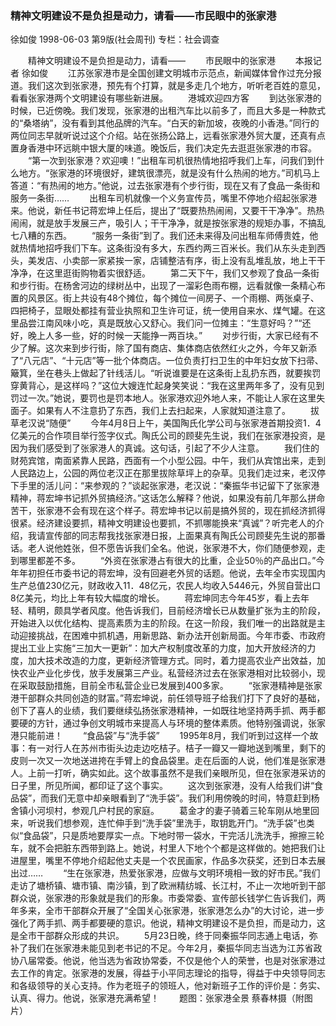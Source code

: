 ### 精神文明建设不是负担是动力，请看——市民眼中的张家港
徐如俊
1998-06-03
第9版(社会周刊)
专栏：社会调查

　　精神文明建设不是负担是动力，请看——
　　市民眼中的张家港
　　本报记者  徐如俊
　　江苏张家港市是全国创建文明城市示范点，新闻媒体曾作过充分报道。我们这次到张家港，预先有个打算，就是多走几个地方，听听老百姓的意见，看看张家港两个文明建设有哪些新进展。
　　港城欢迎四方客
　　到达张家港的时候，已近傍晚。我们发现，张家港的出租汽车比以前多了，而且大多是一种款式的“桑塔纳”，没有看到其他品牌的汽车。“白天的新加坡，夜晚的小香港。”同行的两位同志早就听说过这个介绍。站在张扬公路上，远看张家港外贸大厦，还真有点置身香港中环远眺中银大厦的味道。晚饭后，我们决定先去逛逛张家港的市容。
　　“第一次到张家港？欢迎噢！”出租车司机很热情地招呼我们上车，问我们到什么地方。“张家港的环境很好，建筑很漂亮，就是没有什么热闹的地方。”司机马上答道：“有热闹的地方。”他说，过去张家港有个步行街，现在又有了食品一条街和服务一条街……
　　出租车司机就像一个义务宣传员，嘴里不停地介绍起张家港来。他说，新任书记蒋宏坤上任后，提出了“既要热热闹闹，又要干干净净”。热热闹闹，就是放手发展三产，吸引人；干干净净，就是按张家港的规矩办事，不搞乱七八糟的东西。
　　“服务一条街”到了。我们还未来得及问出租车师傅贵姓，他就热情地招呼我们下车。这条街没有多大，东西约两三百米长。我们从东头走到西头，美发店、小卖部一家紧挨一家，店铺整洁有序，街上没有乱堆乱放，地上干干净净，在这里逛街购物着实很舒适。
　　第二天下午，我们又参观了食品一条街和步行街。在杨舍河边的绿树丛中，出现了一溜彩色雨布棚，远看就像一条精心布置的风景区。街上共设有48个摊位，每个摊位一间房子、一个雨棚、两张桌子、四把椅子，显眼处都挂有营业执照和卫生许可证，统一使用自来水、煤气罐。在这里品尝江南风味小吃，真是既放心又舒心。我们问一位摊主：“生意好吗？”“还好，晚上人多一些，好的时候一天能挣一两百块。”
　　对步行街，大家已经有不少了解。这次来到步行街，除了国有商店、集体商店依然红火之外，今年又新添了“八元店”、“十元店”等一批个体商店。一位负责打扫卫生的中年妇女放下扫帚、簸箕，坐在巷头上做起了针线活儿。“听说谁要是在这条街上乱扔东西，就要挨罚穿黄背心，是这样吗？”这位大嫂连忙起身笑笑说：“我在这里两年多了，没有见到罚过一次。”她说，要罚也是罚本地人。张家港欢迎外地人来，不能让人家在这里失面子。如果有人不注意扔了东西，我们上去扫起来，人家就知道注意了。
　　拔草老汉说“随便”
　　今年4月8日上午，美国陶氏化学公司与张家港首期投资1．4亿美元的合作项目举行签字仪式。陶氏公司的顾斐先生说，我们在张家港投资，是因为我们感受到了张家港人的真诚。这句话，引起了不少人注意。
　　我们住的财苑宾馆，南面紧靠人民路，西面有一个小型公园。中午，我们从宾馆出来，走到人民路边上，公园的两位老汉正在那里拔除草坪上的杂草。见我们走过来，老汉停下手里的活儿问：“来参观的？”谈起张家港，老汉说：“秦振华书记留下了张家港精神，蒋宏坤书记抓外贸搞经济。”这话怎么解释？他说，如果没有前几年那么拼命苦干，张家港不会有现在这个样子。蒋宏坤书记以前是搞外贸的，现在抓经济抓得很紧。经济建设要抓，精神文明建设也要抓，不抓哪能换来“真诚”？听完老人的介绍，我请宣传部的同志帮我找张家港日报，上面果真有陶氏公司顾斐先生说的那番话。老人说他姓张，但不愿告诉我们全名。他说，张家港不大，你们随便参观，走到哪里都差不多。
　　“外资在张家港占有很大的比重，企业50％的产品出口。”今年年初担任市委书记的蒋宏坤，没有回避老外贸的话题。他说，去年全市实现国内生产总值230亿元，财政收入11．48亿元，农民人均收入5446元，外贸自营出口8亿美元，均比上年有较大幅度的增长。
　　蒋宏坤同志今年45岁，看上去年轻、精明，颇具学者风度。他告诉我们，目前经济增长已从数量扩张为主的阶段，开始进入以优化结构、提高素质为主的阶段。在这一阶段，我们唯一的出路就是主动迎接挑战，在困难中抓机遇，用新思路、新办法开创新局面。今年市委、市政府提出工业上实施“三加大一更新”：加大产权制度改革的力度，加大开放经济的力度，加大技术改造的力度，更新经济管理方式。同时，着力提高农业产出效益，加快农业产业化步伐，放手发展第三产业。私营经济过去在张家港相对比较弱小，现在采取鼓励措施，目前全市私营企业已发展到400多家。
　　“张家港精神是张家港干部群众共同创造的财富。”蒋宏坤说，前任领导班子给我们打下了良好的基础，创下了喜人的业绩，我们要继续弘扬张家港精神，一如既往地坚持两手抓、两手都要硬的方针，通过争创文明城市来提高人与环境的整体素质。他特别强调说，张家港只能前进！
　　“食品袋”与“洗手袋”
　　1995年8月，我们听到过这样一个故事：有一对行人在苏州市街头边走边吃桔子。桔子一瓣又一瓣地送到嘴里，剩下的皮则一次又一次地送进挎在手臂上的食品袋里。走在后面的人说，他们准是张家港人。上前一打听，确实如此。这个故事虽然不是我们亲眼所见，但在张家港采访的日子里，所见所闻，都印证了这个事实。
　　这次到张家港，没有人给我们讲“食品袋”，而我们无意中却亲眼看到了“洗手袋”。我们利用傍晚的时间，特意赶到杨舍镇小河坝村，参观几户村民的家庭。
　　葛金才的妻子骑着三轮车刚从地里回来，听说我们想参观，连忙伸手到“洗手袋”里洗手，取钥匙开门。“洗手袋”也类似“食品袋”，只是质地要厚实一点。下地时带一袋水，干完活儿洗洗手，擦擦三轮车，就不会把脏东西带到路上。她说，村里人下地个个都是这样做的。她把我们让进屋里，嘴里不停地介绍起他丈夫是一个农民画家，作品多次获奖，还到日本去展出过……
　　“生在张家港，热爱张家港，应做与文明环境相一致的好市民。”我们走访了塘桥镇、塘市镇、南沙镇，到了欧洲精纺城、长江村，不止一次地听到干部群众说，张家港的形象就是我们的形象。市委常委、宣传部长钱学仁告诉我们，两年多来，全市干部群众开展了“全国关心张家港，张家港怎么办”的大讨论，进一步强化了两手抓、两手都要硬的意识。他说，精神文明建设不是负担，而是动力，这是全市干部群众形成的共识。
　　5月23日晚，终于同秦振华同志通上电话，弥补了我们在张家港未能见到老书记的不足。今年2月，秦振华同志当选为江苏省政协八届常委。他说，他当选为省政协常委，不仅是他个人的荣誉，也是对张家港过去工作的肯定。张家港的发展，得益于小平同志理论的指导，得益于中央领导同志和各级领导的关心支持。作为老班子的领班人，他对新班子工作的评价是：务实、认真、得力。他说，张家港充满希望！
　　题图：张家港全景  蔡春林摄（附图片）
